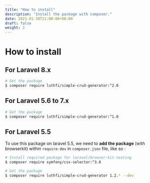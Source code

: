 ```yaml
---
title: "How to install"
description: "Install the package with composer."
date: 2021-01-30T21:00:00+08:00
draft: false
weight: 2
---
```


# How to install

## For Laravel 8.x

```bash
# Get the package
$ composer require luthfi/simple-crud-generator:^2.0
```

## For Laravel 5.6 to 7.x

```bash
# Get the package
$ composer require luthfi/simple-crud-generator:^1.0
```

## For Laravel 5.5

To use this package on laravel 5.5, we need to **add the package** (with browserkit) within `require-dev` in `composer.json` file, like so :


```bash
# Install required package for laravel/browser-kit-testing
$ composer require symfony/css-selector:^3.0

# Get the package
$ composer require luthfi/simple-crud-generator 1.2.* --dev
```
